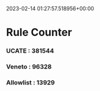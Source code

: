 2023-02-14 01:27:57.518956+00:00
# Rule Counter 
 ### UCATE : 381544

 ### Veneto : 96328

 ### Allowlist : 13929